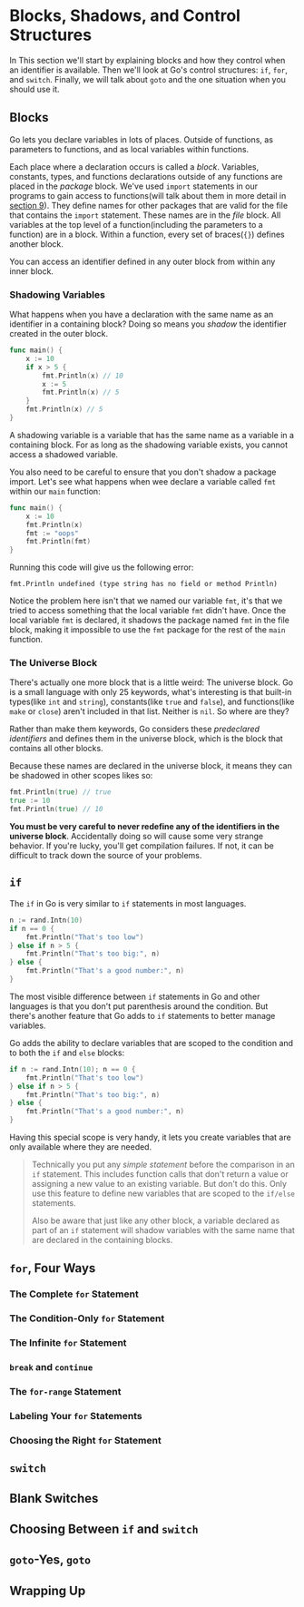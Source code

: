 # Blocks, Shadows, and Control Structures
In This section we'll start by explaining blocks and how they control when an identifier is available. Then we'll look at Go's control structures: `if`, `for`, and `switch`. Finally, we will talk about `goto` and the one situation when you should use it.

## Blocks
Go lets you declare variables in lots of places. Outside of functions, as parameters to functions, and as local variables within functions.

Each place where a declaration occurs is called a *block*. Variables, constants, types, and functions declarations outside of any functions are placed in the *package* block. We've used `import` statements in our programs to gain access to functions(will talk about them in more detail in [section 9](./9_modules_packages_imports.md)). They define names for other packages that are valid for the file that contains the `import` statement. These names are in the *file* block. All variables at the top level of a function(including the parameters to a function) are in a block. Within a function, every set of braces(`{}`) defines another block.

You can access an identifier defined in any outer block from within any inner block. 

### Shadowing Variables
What happens when you have a declaration with the same name as an identifier in a containing block? Doing so means you *shadow* the identifier created in the outer block.

```go 
func main() {
    x := 10
    if x > 5 {
        fmt.Println(x) // 10
        x := 5 
        fmt.Println(x) // 5
    }
    fmt.Println(x) // 5
}
```

A shadowing variable is a variable that has the same name as a variable in a containing block. For as long as the shadowing variable exists, you cannot access a shadowed variable.

You also need to be careful to ensure that you don't shadow a package import. Let's see what happens when wee declare a variable called `fmt` within our `main` function:

```go 
func main() {
    x := 10 
    fmt.Println(x)
    fmt := "oops"
    fmt.Println(fmt)
}
```

Running this code will give us the following error:

```shell
fmt.Println undefined (type string has no field or method Println)
```

Notice the problem here isn't that we named our variable `fmt`, it's that we tried to access something that the local variable `fmt` didn't have. Once the local variable `fmt` is declared, it shadows the package named `fmt` in the file block, making it impossible to use the `fmt` package for the rest of the `main` function. 

### The Universe Block
There's actually one more block that is a little weird: The universe block. Go is a small language with only 25 keywords, what's interesting is that built-in types(like `int` and `string`), constants(like `true` and `false`), and functions(like `make` or `close`) aren't included in that list. Neither is `nil`. So where are they?

Rather than make them keywords, Go considers these *predeclared identifiers* and defines them in the universe block, which is the block that contains all other blocks.

Because these names are declared in the universe block, it means they can be shadowed in other scopes likes so:

```go 
fmt.Println(true) // true
true := 10
fmt.Println(true) // 10
```

**You must be very careful to never redefine any of the identifiers in the universe block**. Accidentally doing so will cause some very strange behavior. If you're lucky, you'll get compilation failures. If not, it can be difficult to track down the source of your problems.

## `if`
The `if` in Go is very similar to `if` statements in most languages.

```go 
n := rand.Intn(10)
if n == 0 {
    fmt.Println("That's too low")
} else if n > 5 {
    fmt.Println("That's too big:", n)
} else {
    fmt.Println("That's a good number:", n)
}
```

The most visible difference between `if` statements in Go and other languages is that you don't put parenthesis around the condition. But there's another feature that Go adds to `if` statements to better manage variables. 

Go adds the ability to declare variables that are scoped to the condition and to both the `if` and `else` blocks:

```go 
if n := rand.Intn(10); n == 0 {
    fmt.Println("That's too low")
} else if n > 5 {
    fmt.Println("That's too big:", n)
} else {
    fmt.Println("That's a good number:", n)
}
```

Having this special scope is very handy, it lets you create variables that are only available where they are needed. 

> Technically you put any *simple statement* before the comparison in an `if` statement. This includes function calls that don't return a value or assigning a new value to an existing variable. But don't do this. Only use this feature to define new variables that are scoped to the `if/else` statements.
>
> Also be aware that just like any other block, a variable declared as part of an `if` statement will shadow variables with the same name that are declared in the containing blocks.

## `for`, Four Ways

### The Complete `for` Statement

### The Condition-Only `for` Statement

### The Infinite `for` Statement

### `break` and `continue`

### The `for-range` Statement

### Labeling Your `for` Statements

### Choosing the Right `for` Statement

## `switch`

## Blank Switches

## Choosing Between `if` and `switch`

## `goto`-Yes, `goto`

## Wrapping Up
